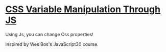 <a href="https://ayt1da.github.io/
CSS-Variable-Manipulation/" ><h1> CSS Variable Manipulation Through JS </h1></a>

Using Js, you can change Css properties!

Inspired by Wes Bos's JavaScript30 course.
